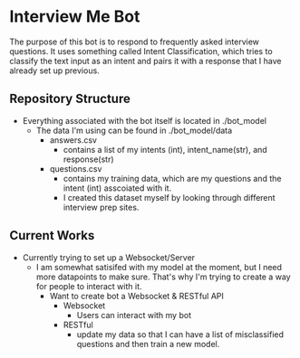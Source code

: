 # Interview Me Bot

The purpose of this bot is to respond to frequently asked interview questions. It uses something called Intent Classification, which tries to classify the text input as an intent and pairs it with a response that I have already set up previous. 

## Repository Structure
 - Everything associated with the bot itself is located in ./bot_model 
     - The data I'm using can be found in ./bot_model/data
        - answers.csv 
            - contains a list of my intents (int), intent_name(str), and response(str)
        - questions.csv
            - contains my training data, which are my questions and the intent (int) asscoiated with it. 
            - I created this dataset myself by looking through different interview prep sites. 

## Current Works
- Currently trying to set up a Websocket/Server 
    - I am somewhat satisifed with my model at the moment, but I need more datapoints to make sure. That's why I'm trying to create a way for people to interact with it. 
        - Want to create bot a Websocket & RESTful API 
            - Websocket
                - Users can interact with my bot
            - RESTful 
                - update my data so that I can have a list of misclassified questions and then train a new model. 